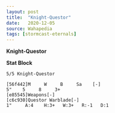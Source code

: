 ```yaml
---
layout: post
title:  "Knight-Questor"
date:   2020-12-05
source: Wahapedia
tags: [stormcast-eternals]
---
```


**Knight-Questor**

**Stat Block**
```
5/5 Knight-Questor
```

```
[56f442]M     W     B     Sa    [-]
5"    5     8     3+    
[e85545]Weapons[-]
[c6c930]Questor Warblade[-]
1"     A:4    H:3+   W:3+   R:-1   D:1   
```


